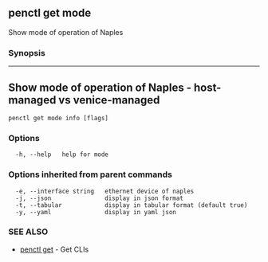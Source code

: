 ## penctl get mode

Show mode of operation of Naples

### Synopsis



-------------------------------------------------------------------
 Show mode of operation of Naples - host-managed vs venice-managed 
-------------------------------------------------------------------


```
penctl get mode info [flags]
```

### Options

```
  -h, --help   help for mode
```

### Options inherited from parent commands

```
  -e, --interface string   ethernet device of naples
  -j, --json               display in json format
  -t, --tabular            display in tabular format (default true)
  -y, --yaml               display in yaml json
```

### SEE ALSO
* [penctl get](penctl_get.md)	 - Get CLIs


